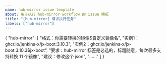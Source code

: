 ```yaml
---
name: hub-mirror issue template
about: 用于执行 hub-mirror workflow 的 issue 模板
title: "[hub-mirror] 请求执行任务"
labels: ["hub-mirror"]
---
```


{
    "hub-mirror": [
        "格式：你需要转换的镜像$自定义镜像名",
        "实例1：ghcr.io/jenkins-x/jx-boot:3.10.3",
        "实例2：ghcr.io/jenkins-x/jx-boot:3.10.3$jx-boot",
        "要求：hub-mirror 标签是必选的，标题随意，每次最多支持转换 11 个镜像",
        "建议：修改这个 json",
        "......"
    ]
}